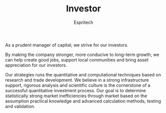 ﻿---
layout: post
title: "Investor"
author: "Espritech"
categories: investor
tags: [sample]
image:
  feature: arctic-2.jpg
---

As a prudent manager of capital, we strive for our investors.

By making the company stronger, more conducive to long-term growth, we can help create good jobs, support local communities and bring asset appreciation for our investors.

Our strategies runs the quantitative and computational techniques based on research and trade development. We believe in a strong infrastructure support, rigorous analysis and scientific culture is the cornerstone of a successful quantitative investment process. Our goal is to determine statistically strong market inefficiencies through market based on the assumption practical knowledge and advanced calculation methods, testing and validation.
